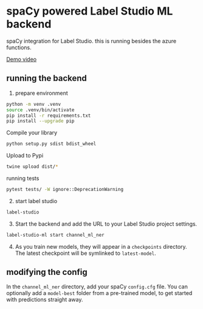 # spaCy powered Label Studio ML backend

spaCy integration for Label Studio.
this is running besides the azure functions.

[Demo video](https://youtu.be/F19NT-21uT4)

## running the backend

1. prepare environment

```bash
python -m venv .venv
source .venv/bin/activate
pip install -r requirements.txt
pip install --upgrade pip
```

Compile your library
```bash
python setup.py sdist bdist_wheel
```

Upload to Pypi
```bash
twine upload dist/* 
```

running tests
```bash
pytest tests/ -W ignore::DeprecationWarning
```

2. start label studio
```bash
label-studio
```

3. Start the backend and add the URL to your Label Studio project settings.

```bash
label-studio-ml start channel_ml_ner
```

4. As you train new models, they will appear in a `checkpoints` directory. The latest checkpoint will be symlinked to `latest-model`.



## modifying the config

In the `channel_ml_ner` directory, add your spaCy `config.cfg` file. You can optionally add a `model-best` folder from a pre-trained model, to get started with predictions straight away. 
